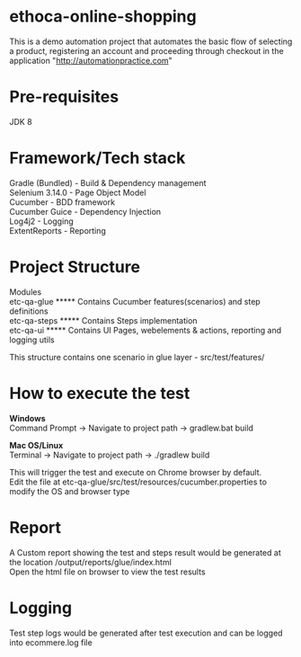 # ethoca-online-shopping
This is a demo automation project that automates the basic flow of selecting a product, registering an account and proceeding through checkout in the application "http://automationpractice.com"

Pre-requisites
==============
JDK 8

Framework/Tech stack
====================
Gradle (Bundled) - Build & Dependency management <br/>
Selenium 3.14.0 - Page Object Model<br/>
Cucumber - BDD framework<br/>
Cucumber Guice - Dependency Injection<br/>
Log4j2 - Logging<br/>
ExtentReports - Reporting<br/>

Project Structure
=================
Modules <br/>
etc-qa-glue  ***** Contains Cucumber features(scenarios) and step definitions <br/>
etc-qa-steps ***** Contains Steps implementation  <br/>
etc-qa-ui    ***** Contains UI Pages, webelements & actions, reporting and logging utils  <br/>

This structure contains one scenario in glue layer - src/test/features/  <br/>

How to execute the test
=======================
<b>Windows </b><br/>
Command Prompt -> Navigate to project path -> gradlew.bat build  <br/>

<b>Mac OS/Linux </b><br/>
Terminal -> Navigate to project path -> ./gradlew build  <br/>

This will trigger the test and execute on Chrome browser by default.  <br/>
Edit the file at etc-qa-glue/src/test/resources/cucumber.properties to modify the OS and browser type  <br/>

Report
======
A Custom report showing the test and steps result would be generated at the location /output/reports/glue/index.html  <br/>
Open the html file on browser to view the test results  <br/>

Logging
=======
Test step logs would be generated after test execution and can be logged into ecommere.log file  <br/>

